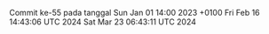 Commit ke-55 pada tanggal Sun Jan 01 14:00 2023 +0100
Fri Feb 16 14:43:06 UTC 2024
Sat Mar 23 06:43:11 UTC 2024
